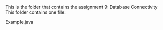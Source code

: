 This is the folder that contains the assignment 9: Database Connectivity This folder contains one file:

Example.java
